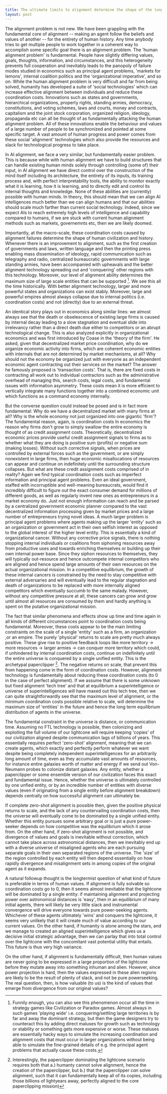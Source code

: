 ```yaml
---
title: The ultimate limits to alignment determine the shape of the long term future
layout: post
---
```


The alignment problem is not new. We have been grappling with the fundamental core of alignment -- making an agent follow the beliefs and values of another -- for the entirety of human history. Any time anybody tries to get multiple people to work together in a coherent way to accomplish some specific goal there is an alignment problem. The 'human alignment problem' is fundamental. People have slightly differing values, goals, thoughts, information, and circumstances, and this heterogeneity prevents full cooperation and inevitably leads to the panopoly of failure modes studied in economics such as principal agent problems, 'markets for lemons', internal coalition politics and the 'organizational imperative', and so on. While the human alignment problem is very difficult and far from being solved, humanity has developed a suite of 'social technologies' which can increase effective alignment between individuals and reduce these coordination costs. Innovations such as states and governments, hierarchical organizations, property rights, standing armies, democracy, constitutions, and voting schemes, laws and courts, money and contracts, capitalism and the joint stock corporation, organized religion, ideology, propaganda etc can all be thought of as fundamentally attacking the human alignment problem. All of these innovations enable the behaviour and values of a large number of people to be synchronized and pointed at some specific target. A vast amount of human progress and power comes from these social 'alignment' technologies which also provide the resources and slack for technological progress to take place.

In AI alignment, we face a very similar, but fundamentally easier problem. This is because while with human alignment we have to build structures that can handle existing human minds solely through controlling (some of) their input, in AI alignment we have direct control over the construction of the mind itself including its architecture, the entirety of its inputs, its training process and, with perfect interpretability tools, the ability to monitor exactly what it is learning, how it is learning, and to directly edit and control its internal thoughts and knowledge. None of these abilities are (currently) possible with human minds. In theory, this should mean that we can align AI intelligences much better than we can align humans and that our abilities should scale much farther than current social technology. Indeed, since we expect AIs to reach extremely high levels of intelligence and capability compared to humans, if we are stuck with current human alignment methods such as markets, governemnts etc, then we are likely doomed.

Importantly, at the macro-scale, these coordination costs caused by alignment failures determine the shape of human civilization and history.  Whenever there is an improvement to alignment, such as the first creation of governments and laws, written language and then the printing press enabling mass dissemination of ideology, rapid communication such as telegraphy and radio, centralized bureaucratic governments with large standing armies, have been accompanied with upheavals and the better alignment technology spreading out and 'conquering' other regions with this technology. Moreover, our level of alignment ability determines the maximum size of large scale entities that can be supported [^1]. We see this all the time historically. With better alignment technology, larger and more powerful states and organizations can exist stably. Moreover, large and powerful empires almost always collapse due to internal politics (i.e. coordination costs) and not (directly) due to an external threat. 

An identical story plays out in economics along similar lines: we almost always see that the death or obselescence of existing large firms is caused by internal decay leading to a slow stagnation and eventual slide into irrelevancy rather than a direct death due either to competitors or an abrupt technological change. This is also analyzed explicitly in organizational economics and was first introduced by Coase in the 'theory of the firm'. He asked, given that decentralized market price coordination, why do we organize economic activity into firms, which are coherent economic entities with internals that are not determined by market mechanisms, at all? Why should not the economy be organized just with everyone as an independent economic agent contracting out their services on the market? The answer he famously proposed is 'transaction costs'. That is, there are fixed costs in contracting all work out to individual contractors such as the administrative overhead of managing this, search costs, legal costs, and fundamental issues with information asymmetry. These costs mean it is more efficient to vertically integrate many functions together into a combined economic unit which functions as a command economy internally.

But the converse question could instead be posed and is in fact more fundamental: Why do we have a decentralized market with many firms at all? Why is the whole economy not just organized into one gigantic 'firm'? The fundamental reason, again, is coordination costs  In economics the reason why firms don't grow to simply swallow the entire economy is thought of as credit assignment costs. Theoretically, decentralized economic prices provide useful credit assignment signals to firms as to whether what they are doing is positive sum (profits) or negative sum (making losses). Without such corrective signals, when prices are controlled by external forces such as the government, or are simply nonexistent in large firms, then huge economic misallocations of resources can appear and continue on indefinitely until the surrounding structure collapses. But what are these credit assignment costs comprised of in reality? Again we find typical coordination costs such as imperfect information and principal agent problems. Even an ideal government, staffed with incorruptible and well-meaning bureaucrats, would find it incredibly difficult to figure out the exact consumer demand for millions of different goods, as well as regularly invent new ones as entrepreneurs in a market economy do. Just not enough information can reach and be parsed by a centralized government economic planner compared to the vast decentralized information processing given by market prices and a large number of entrepreneurs trying novel ideas. A much larger problem is principal agent problems where agents making up the larger 'entity' such as an organization or government act in their own selfish interest as opposed to the global interest of the higher level entity. This is essentially a kind of organizational cancer. Without any corrective price signals, there is nothing stopping internal individuals or coalitions from siphoning resources away from productive uses and towards enriching themselves or building up their own internal power base. Since they siphon resources to themselves, they will typically out-resource and hence outcompete internal competitors who are aligned and hence spend large amounts of their own resources on the actual organizational mission. In a competitive equilibrium, the growth of these internal cancers is constrained by the need to stay competitive with external adversaries and will eventually lead to the regular stagnation and death of organizations to be replaced with more internally aligned competitors which eventually succumb to the same malady. However, without any competitive pressure at all, these cancers can grow and grow until almost all resources are consumed by them and hardly anything is spent on the putative organizational mission.

The fact that similar phenomena and effects show up time and time again in all kinds of different circumstances point to coordination costs being fundamental. Moreover, these costs appear to be the main limiting constraints on the scale of a single 'entity' such as a firm, an organization ,or an empire. The purely 'physical' returns to scale are pretty much always positive. These give rise to positive feedback loops like more territory -> more resources -> larger armies -> can conquer more territory which could, if unhindered by internal coordination costs, continue on indefinitely until the entire universe is conquered by a single unified entity. This is the archetypal paperclipper [^2]. The negative returns on scale, that prevent this from happening come in the form of coordination costs. However, alignment technology is fundamentally about reducing these coordination costs (to 0 in the case of perfect alignment). If we assume that there is some unknown but fixed alignment 'tech tree' and that at equilibrium a superintelligence or universe of superintelligences will have maxed out this tech tree, then we can quite straightforwardly see that the maximum level of alignment, or the minimum coordination costs possible relative to scale, will determine the maximum size of 'entities' in the future and hence the long term equilibrium distribution of agents in the universe.

The fundamental constraint in the universe is distance, or communication time. Assuming no FTL technology is possible, then colonizing and exploiting the full volume of our lightcone will require keeping 'copies' of our civilization aligned despite communication lags of billions of years. This essentially requires perfect 'zero-shot' alignment, meaning that we can create agents, which exactly and perfectly perform whatever we want despite being completely independent superintelligences for an arbitrarily long amount of time, even as they accumulate vast amounts of resources, for instance entire galaxies worth of matter and energy if we send out Von-Neumann probes to colonize distant galaxies. Any entity, whether a paperclipper or some ensemble version of our civilization faces this exact and fundamental issue. Hence, whether the universe is ultimately controlled by one unfied entity, or by an incredible number of entities with diverse values (even if originating from a single entity before alignment breakdown) depends centrally on how successful alignment can ultimately be.

If complete zero-shot alignment is possible then, given the positive physical returns to scale, and the lack of any countervailing coordination costs, then the universe will eventually come to be dominated by a single unified entity. Whether this entity pursues some arbitrary goal or is just a pure power-seeker depends on how competitive was the equilibrium which it arose from. On the other hand, if zero-shot alignment is not possible, and divergence of values and goals is inevitable without correction, which cannot take place across astronomical distances, then we inevitably end up with a diverse universe of misaligned agents who are each pursuing separate goals in their own separated regions of the universe. The 'size' of the region controlled by each entity will then depend essentially on how rapidly divergence and misalignment sets in among copies of the original agent as it expands. 

A natural followup thought is the longtermist question of what kind of future is preferable in terms of human values. If alignment is fully solvable so coordination costs go to 0, then it seems almost inevitable that the lightcone will be dominated by a single entity: if maintaining alignment and projecting power over astronomical distances is 'easy', then in an equilibrium of many initial agents, there will likely be very little slack and instrumental convergence will drive everyone towards pure power-seeking agents. Whichever of these agents ultimately 'wins' and conquers the lightcone, it seems very unlikely that it will create much of value according to our current values. On the other hand, if humanity is alone among the stars, and we manage to created an aligned superintelligence which gives us a decisive initial strategic advantage, then we can parlay that into total control over the lightcone with the concomitant vast potential utility that entails. This future is thus very high variance.

On the other hand, if alignment is fundamentally difficult, then human values are never going to be expressed in a large proportion of the lightcone before they mutate away into something inhuman and alien. However, since power projection is hard, then the values expressed in these alien regions are likely to be the result of plenty of slack, and not be pure powerseeking. The real question, then, is how valuable (to us) is the kind of values that emerge from divergence from our original values? 


[^1]: Funnily enough, you can also see this phenomenon occur all the time in strategy games like Civilization or Paradox games. Almost always in such games 'playing wide' i.e. conquering/settling large territories is by far and away the dominant strategy, but then the game designers try to counteract this by adding direct maluses for growth such as technology or stability or something gets more expensive or worse. These maluses are essentially hacky ways to simulate the increasing coordination and alignment costs that must occur in larger organizations without being able to simulate the fine-grained details of e.g. the principal agent problems that actually cause these costs.

[^2]: Interestingly, the paperclipper dominating the lightcone scenario requires both that a.) humanty cannot solve alignment, hence the creation of the paperclipper, but b.) that the paperclipper *can* solve alignment, such that it can fundamentally keep all of its copies, including those billions of lightyears away, perfectly aligned to the core paperclipping mission)
